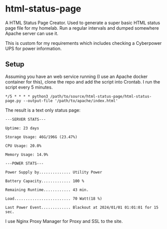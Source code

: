 # html-status-page
A HTML Status Page Creator. Used to generate a super basic HTML status page file for my homelab. Run a regular intervals and dumped somewhere Apache server can use it.

This is custom for my requirements which includes checking a Cyberpower UPS for power information. 

## Setup

Assuming you have an web service running (I use an Apache docker container for this), clone the repo and add the script into Crontab. I run the script every 5 minutes.

`*/5 * * * * python3 /path/to/source/html-status-page/html-status-page.py --output-file '/path/to/apache/index.html'`

The result is a text only status page:

```
---SERVER STATS---

Uptime: 23 days

Storage Usage: 46G/196G (23.47%)

CPU Usage: 20.0%

Memory Usage: 14.9%

---POWER STATS---

Power Supply by.............. Utility Power

Battery Capacity............. 100 %

Remaining Runtime............ 43 min.

Load......................... 70 Watt(18 %)

Last Power Event............. Blackout at 2024/01/01 01:01:01 for 15 sec.
```

I use Nginx Proxy Manager for Proxy and SSL to the site.